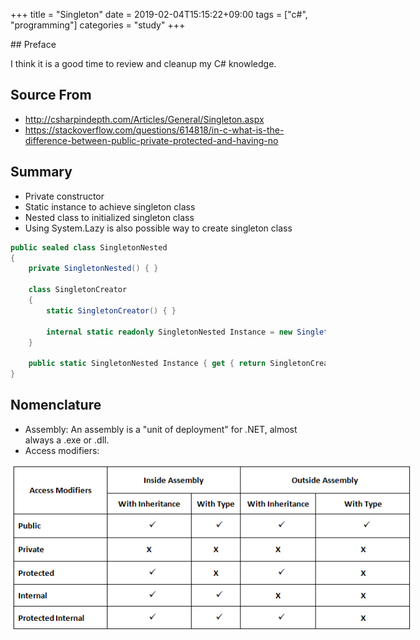 +++
title = "Singleton"
date = 2019-02-04T15:15:22+09:00
tags = ["c#", "programming"]
categories = "study"
+++

<div class="description">
## Preface

I think it is a good time to review and cleanup my C# knowledge.

## Source From
- http://csharpindepth.com/Articles/General/Singleton.aspx
- https://stackoverflow.com/questions/614818/in-c-what-is-the-difference-between-public-private-protected-and-having-no

## Summary
- Private constructor
- Static instance to achieve singleton class
- Nested class to initialized singleton class
- Using System.Lazy<T> is also possible way to create singleton class

```cs
public sealed class SingletonNested
{
    private SingletonNested() { }

    class SingletonCreator
    {
        static SingletonCreator() { }

        internal static readonly SingletonNested Instance = new SingletonNested();
    }

    public static SingletonNested Instance { get { return SingletonCreator.Instance; } }
}
```

## Nomenclature
- Assembly: An assembly is a "unit of deployment" for .NET, almost always a .exe or .dll.
- Access modifiers:

<img src="/img/accessModifiers.png" style="max-width: 640px;">



